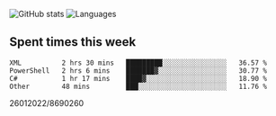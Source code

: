 ![GitHub stats](https://github-readme-stats.vercel.app/api?username=emipa606&theme=github_dark&show_icons=true) 
![Languages](https://github-readme-stats.vercel.app/api/top-langs/?username=emipa606&theme=github_dark&layout=compact)

## Spent times this week
<!--START_SECTION:waka-->

```text
XML          2 hrs 30 mins   █████████░░░░░░░░░░░░░░░░   36.57 %
PowerShell   2 hrs 6 mins    ███████▓░░░░░░░░░░░░░░░░░   30.77 %
C#           1 hr 17 mins    ████▓░░░░░░░░░░░░░░░░░░░░   18.90 %
Other        48 mins         ███░░░░░░░░░░░░░░░░░░░░░░   11.76 %
```

<!--END_SECTION:waka-->


26012022/8690260
